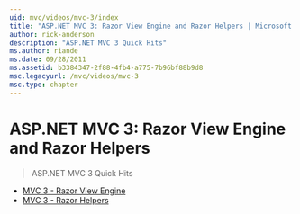 ```yaml
---
uid: mvc/videos/mvc-3/index
title: "ASP.NET MVC 3: Razor View Engine and Razor Helpers | Microsoft Docs"
author: rick-anderson
description: "ASP.NET MVC 3 Quick Hits"
ms.author: riande
ms.date: 09/28/2011
ms.assetid: b3384347-2f88-4fb4-a775-7b96bf88b9d8
msc.legacyurl: /mvc/videos/mvc-3
msc.type: chapter
---
```

# ASP.NET MVC 3: Razor View Engine and Razor Helpers

> ASP.NET MVC 3 Quick Hits

- [MVC 3 - Razor View Engine](mvc-3-razor-view-engine.md)
- [MVC 3 - Razor Helpers](mvc-3-razor-helpers.md)
